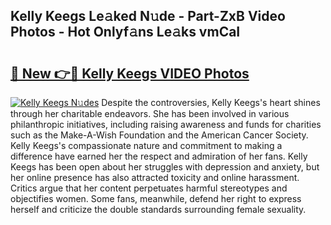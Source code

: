 ## Kelly Keegs Le𝚊ked N𝚞de - Part-ZxB Video Photos - Hot Onlyf𝚊ns Le𝚊ks vmCaI

# <h2><a href="http://ac47425.deff.icu/?id=Kelly+Keegs">🔗 New 👉🔴 Kelly Keegs VIDEO Photos</a></h2>

[![Kelly Keegs N𝚞des](https://i.imgur.com/rIISA9y.gif)](http://ac47425.deff.icu/?id=Kelly+Keegs)
Despite the controversies, Kelly Keegs's heart shines through her charitable endeavors. She has been involved in various philanthropic initiatives, including raising awareness and funds for charities such as the Make-A-Wish Foundation and the American Cancer Society. Kelly Keegs's compassionate nature and commitment to making a difference have earned her the respect and admiration of her fans. Kelly Keegs has been open about her struggles with depression and anxiety, but her online presence has also attracted toxicity and online harassment. Critics argue that her content perpetuates harmful stereotypes and objectifies women. Some fans, meanwhile, defend her right to express herself and criticize the double standards surrounding female sexuality.
